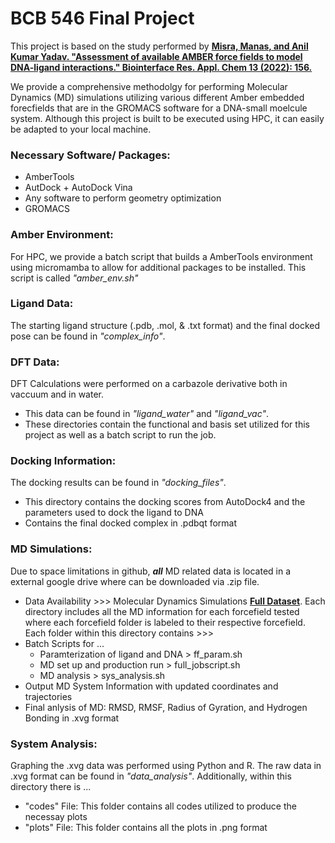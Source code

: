 # BCB 546 Final Project

This project is based on the study performed by __[Misra, Manas, and Anil Kumar Yadav. "Assessment of available AMBER force fields to model DNA-ligand interactions." Biointerface Res. Appl. Chem 13 (2022): 156.](https://biointerfaceresearch.com/wp-content/uploads/2022/03/BRIAC132.156.pdf)__

We provide a comprehensive methodolgy for performing Molecular Dynamics (MD) simulations utilizing various different Amber embedded forecfields that are in the GROMACS software for a DNA-small moelcule system. Although this project is built to be executed using HPC, it can easily be adapted to your local machine.

### **Necessary Software/ Packages**:
+ AmberTools
+ AutDock + AutoDock Vina
+ Any software to perform geometry optimization
+ GROMACS

### **Amber Environment**:
For HPC, we provide a batch script that builds a AmberTools environment using micromamba to allow for additional packages to be installed. This script is called *"amber_env.sh"*

### **Ligand Data**:
The starting ligand structure (.pdb, .mol, & .txt format) and the final docked pose can be found in *"complex_info"*.

### **DFT Data**:
DFT Calculations were performed on a carbazole derivative both in vaccuum and in water. 
+ This data can be found in *"ligand_water"* and *"ligand_vac"*.
+ These directories contain the functional and basis set utilized for this project as well as a batch script to run the job.

### **Docking Information**:
The docking results can be found in *"docking_files"*.
+ This directory contains the docking scores from AutoDock4 and the parameters used to dock the ligand to DNA
+ Contains the final docked complex in .pdbqt format

### **MD Simulations**:
Due to space limitations in github, ***all*** MD related data is located in a external google drive where can be downloaded via .zip file.
+ Data Availability >>> Molecular Dynamics Simulations __[Full Dataset](https://drive.google.com/drive/folders/1CRN-luRf_2fc7RL20XiKStWz-GhJgUZv?usp=sharing)__.
Each directory includes all the MD information for each forcefield tested where each forcefield folder is labeled to their respective forcefield. Each folder within this directory contains >>>
+ Batch Scripts for ...
    - Paramterization of ligand and DNA > ff_param.sh
    - MD set up and production run > full_jobscript.sh
    - MD analysis > sys_analysis.sh
+ Output MD System Information with updated coordinates and trajectories
+ Final anlysis of MD: RMSD, RMSF, Radius of Gyration, and Hydrogen Bonding in .xvg format

### **System Analysis**:
Graphing the .xvg data was performed using Python and R. The raw data in .xvg format can be found in *"data_analysis"*. Additionally, within this directory there is ...
+ "codes" File: This folder contains all codes utilized to produce the necessay plots
+ "plots" File: This folder contains all the plots in .png format


